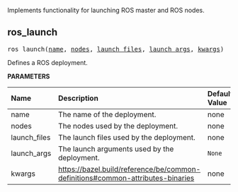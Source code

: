 <!-- Generated with Stardoc: http://skydoc.bazel.build -->

 Implements functionality for launching ROS master and ROS nodes.


<a id="ros_launch"></a>

## ros_launch

<pre>
ros_launch(<a href="#ros_launch-name">name</a>, <a href="#ros_launch-nodes">nodes</a>, <a href="#ros_launch-launch_files">launch_files</a>, <a href="#ros_launch-launch_args">launch_args</a>, <a href="#ros_launch-kwargs">kwargs</a>)
</pre>

 Defines a ROS deployment.

**PARAMETERS**


| Name  | Description | Default Value |
| :------------- | :------------- | :------------- |
| <a id="ros_launch-name"></a>name |  The name of the deployment.   |  none |
| <a id="ros_launch-nodes"></a>nodes |  The nodes used by the deployment.   |  none |
| <a id="ros_launch-launch_files"></a>launch_files |  The launch files used by the deployment.   |  none |
| <a id="ros_launch-launch_args"></a>launch_args |  The launch arguments used by the deployment.   |  <code>None</code> |
| <a id="ros_launch-kwargs"></a>kwargs |  https://bazel.build/reference/be/common-definitions#common-attributes-binaries   |  none |


